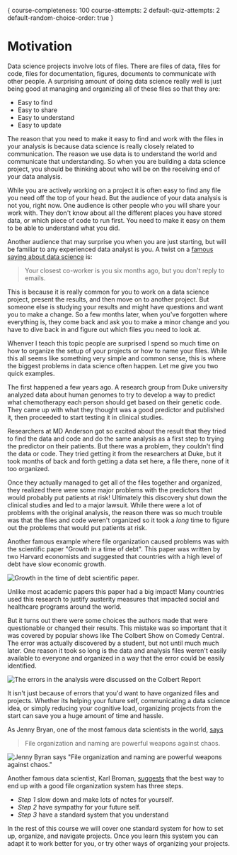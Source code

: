 {
course-completeness: 100
course-attempts: 2
default-quiz-attempts: 2
default-random-choice-order: true
}

# Motivation

Data science projects involve lots of files. There are files of data, files for code, files for documentation, figures, documents to communicate with other people. A surprising amount of doing data science really well is just being good at managing and organizing all of these files so that they are: 

* Easy to find
* Easy to share
* Easy to understand
* Easy to update

The reason that you need to make it easy to find and work with the files in your analysis is because data science is really closely related to communication. The reason we use data is to understand the world and communicate that understanding. So when you are building a data science project, you should be thinking about who will be on the receiving end of your data analysis. 

While you are actively working on a project it is often easy to find any file you need off the top of your head. But the audience of your data analysis is not you, right now. One audience is other people who you will share your work with. They don't know about all the different places you have stored data, or which piece of code to run first. You need to make it easy on them to be able to understand what you did. 

Another audience that may surprise you when you are just starting, but will be familiar to any experienced data analyst is you. A twist on a [famous saying about data science](http://kbroman.org/Tools4RR/assets/lectures/01_intro.pdf) is: 

> Your closest co-worker is you six months ago, but you don't reply to emails. 

This is because it is really common for you to work on a data science project, present the results, and then move on to another project. But someone else is studying your results and might have questions and want you to make a change. So a few months later, when you've forgotten where everything is, they come back and ask you to make a minor change and you have to dive back in and figure out which files you need to look at. 

Whenver I teach this topic people are surprised I spend so much time on how to organize the setup of your projects or how to name your files. While this all seems like something very simple and common sense, this is where the biggest problems in data science often happen. Let me give you two quick examples. 

The first happened a few years ago. A research group from Duke university analyzed data about human genomes to try to develop a way to predict what chemotherapy each person should get based on their genetic code. They came up with what they thought was a good predictor and published it, then proceeded to start testing it in clinical studies. 

Researchers at MD Anderson got so excited about the result that they tried to find the data and code and do the same analysis as a first step to trying the predictor on their patients. But there was a problem, they couldn't find the data or code. They tried getting it from the researchers at Duke, but it took months of back and forth getting a data set here, a file there, none of it too organized. 

Once they actually managed to get all of the files together and organized, they realized there were some major problems with the predictors that would probably put patients at risk! Ultimately this discovery shut down the clinical studies and led to a major lawsuit. While there were a lot of problems with the original analysis, the reason there was so much trouble was that the files and code weren't organized so it took a _long_ time to figure out the problems that would put patients at risk. 

Another famous example where file organization caused problems was with the scientific paper "Growth in a time of debt". This paper was written by two Harvard economists and suggested that countries with a high level of debt have slow economic growth. 

![Growth in the time of debt scientific paper.](images/02_organizing_projects/02_fileorganization_organizing_projects_02.png)

Unlike most academic papers this paper had a big impact! Many countries used this research to justify austerity measures that impacted social and healthcare programs around the world. 

But it turns out there were some choices the authors made that were questionable or changed their results. This mistake was so important that it was covered by popular shows like The Colbert Show on Comedy Central. The error was actually discovered by a student, but not until much much later. One reason it took so long is the data and analysis files weren't easily available to everyone and organized in a way that the error could be easily identified. 

![The errors in the analysis were discussed on the Colbert Report](images/02_organizing_projects/02_fileorganization_organizing_projects_03.png)


It isn't just because of errors that you'd want to have organized files and projects. Whether its helping your future self, communicating a data science idea, or simply reducing your cognitive load, organizing projects from the start can save you a huge amount of time and hassle.

As Jenny Bryan, one of the most famous data scientists in the world, [says](https://github.com/kbroman/datasciquotes)

> File organization and naming are powerful weapons against chaos.

![Jenny Byran says "File organization and naming are powerful weapons against chaos."](images/02_organizing_projects/02_fileorganization_organizing_projects_04.png)

Another famous data scientist, Karl Broman, [suggests](http://kbroman.org/Tools4RR/assets/lectures/06_org_eda.pdf) that the best way to end up with a good file organization system has three steps.  

* _Step 1_ slow down and make lots of notes for yourself. 
* _Step 2_ have sympathy for your future self. 
* _Step 3_ have a standard system that you understand

In the rest of this course we will cover one standard system for how to set up, organize, and navigate projects. Once you learn this system you can adapt it to work better for you, or try other ways of organizing your projects. 
